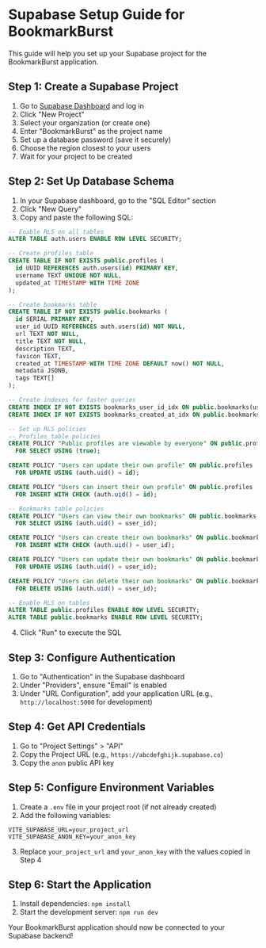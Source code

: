 # Supabase Setup Guide for BookmarkBurst

This guide will help you set up your Supabase project for the BookmarkBurst application.

## Step 1: Create a Supabase Project

1. Go to [Supabase Dashboard](https://app.supabase.com) and log in
2. Click "New Project"
3. Select your organization (or create one)
4. Enter "BookmarkBurst" as the project name
5. Set up a database password (save it securely)
6. Choose the region closest to your users
7. Wait for your project to be created

## Step 2: Set Up Database Schema

1. In your Supabase dashboard, go to the "SQL Editor" section
2. Click "New Query"
3. Copy and paste the following SQL:

```sql
-- Enable RLS on all tables
ALTER TABLE auth.users ENABLE ROW LEVEL SECURITY;

-- Create profiles table
CREATE TABLE IF NOT EXISTS public.profiles (
  id UUID REFERENCES auth.users(id) PRIMARY KEY,
  username TEXT UNIQUE NOT NULL,
  updated_at TIMESTAMP WITH TIME ZONE
);

-- Create bookmarks table
CREATE TABLE IF NOT EXISTS public.bookmarks (
  id SERIAL PRIMARY KEY,
  user_id UUID REFERENCES auth.users(id) NOT NULL,
  url TEXT NOT NULL,
  title TEXT NOT NULL,
  description TEXT,
  favicon TEXT,
  created_at TIMESTAMP WITH TIME ZONE DEFAULT now() NOT NULL,
  metadata JSONB,
  tags TEXT[]
);

-- Create indexes for faster queries
CREATE INDEX IF NOT EXISTS bookmarks_user_id_idx ON public.bookmarks(user_id);
CREATE INDEX IF NOT EXISTS bookmarks_created_at_idx ON public.bookmarks(created_at);

-- Set up RLS policies
-- Profiles table policies
CREATE POLICY "Public profiles are viewable by everyone" ON public.profiles
  FOR SELECT USING (true);

CREATE POLICY "Users can update their own profile" ON public.profiles
  FOR UPDATE USING (auth.uid() = id);

CREATE POLICY "Users can insert their own profile" ON public.profiles
  FOR INSERT WITH CHECK (auth.uid() = id);

-- Bookmarks table policies
CREATE POLICY "Users can view their own bookmarks" ON public.bookmarks
  FOR SELECT USING (auth.uid() = user_id);

CREATE POLICY "Users can create their own bookmarks" ON public.bookmarks
  FOR INSERT WITH CHECK (auth.uid() = user_id);

CREATE POLICY "Users can update their own bookmarks" ON public.bookmarks
  FOR UPDATE USING (auth.uid() = user_id);

CREATE POLICY "Users can delete their own bookmarks" ON public.bookmarks
  FOR DELETE USING (auth.uid() = user_id);

-- Enable RLS on tables
ALTER TABLE public.profiles ENABLE ROW LEVEL SECURITY;
ALTER TABLE public.bookmarks ENABLE ROW LEVEL SECURITY;
```

4. Click "Run" to execute the SQL

## Step 3: Configure Authentication

1. Go to "Authentication" in the Supabase dashboard
2. Under "Providers", ensure "Email" is enabled
3. Under "URL Configuration", add your application URL (e.g., `http://localhost:5000` for development)

## Step 4: Get API Credentials

1. Go to "Project Settings" > "API"
2. Copy the Project URL (e.g., `https://abcdefghijk.supabase.co`)
3. Copy the `anon` public API key

## Step 5: Configure Environment Variables

1. Create a `.env` file in your project root (if not already created)
2. Add the following variables:

```
VITE_SUPABASE_URL=your_project_url
VITE_SUPABASE_ANON_KEY=your_anon_key
```

3. Replace `your_project_url` and `your_anon_key` with the values copied in Step 4

## Step 6: Start the Application

1. Install dependencies: `npm install`
2. Start the development server: `npm run dev`

Your BookmarkBurst application should now be connected to your Supabase backend! 